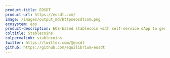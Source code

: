 ```yaml
---
product-title: EOSDT
product-url: https://eosdt.com/
image: /images/output_md/httpseosdtcom.png
ecosystem: eos
product-description: EOS-based stablecoin with self-service dApp to generate stablecoins against crypto collateral and to manage existing user positions.
coltitle: Stablecoins
colpermalink: stablecoins
twitter: https://twitter.com/@eosdt
github: https://github.com/equilibrium-eosdt
---
```

